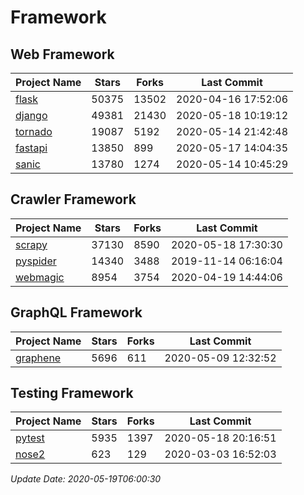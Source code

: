 # Framework

## Web Framework

| Project Name | Stars | Forks | Last Commit |
| ------------ | ----- | ----- | ----------- |
| [flask](https://github.com/pallets/flask) | 50375 | 13502 | 2020-04-16 17:52:06 |
| [django](https://github.com/django/django) | 49381 | 21430 | 2020-05-18 10:19:12 |
| [tornado](https://github.com/tornadoweb/tornado) | 19087 | 5192 | 2020-05-14 21:42:48 |
| [fastapi](https://github.com/tiangolo/fastapi) | 13850 | 899 | 2020-05-17 14:04:35 |
| [sanic](https://github.com/huge-success/sanic) | 13780 | 1274 | 2020-05-14 10:45:29 |

## Crawler Framework

| Project Name | Stars | Forks | Last Commit |
| ------------ | ----- | ----- | ----------- |
| [scrapy](https://github.com/scrapy/scrapy) | 37130 | 8590 | 2020-05-18 17:30:30 |
| [pyspider](https://github.com/binux/pyspider) | 14340 | 3488 | 2019-11-14 06:16:04 |
| [webmagic](https://github.com/code4craft/webmagic) | 8954 | 3754 | 2020-04-19 14:44:06 |

## GraphQL Framework

| Project Name | Stars | Forks | Last Commit |
| ------------ | ----- | ----- | ----------- |
| [graphene](https://github.com/graphql-python/graphene) | 5696 | 611 | 2020-05-09 12:32:52 |

## Testing Framework

| Project Name | Stars | Forks | Last Commit |
| ------------ | ----- | ----- | ----------- |
| [pytest](https://github.com/pytest-dev/pytest) | 5935 | 1397 | 2020-05-18 20:16:51 |
| [nose2](https://github.com/nose-devs/nose2) | 623 | 129 | 2020-03-03 16:52:03 |

*Update Date: 2020-05-19T06:00:30*